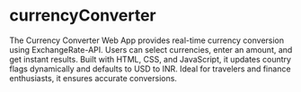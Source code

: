 # currencyConverter
The Currency Converter Web App provides real-time currency conversion using ExchangeRate-API. Users can select currencies, enter an amount, and get instant results. Built with HTML, CSS, and JavaScript, it updates country flags dynamically and defaults to USD to INR. Ideal for travelers and finance enthusiasts, it ensures accurate conversions.

